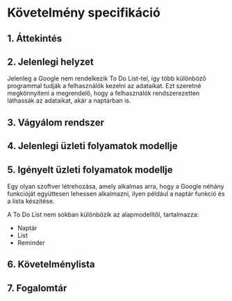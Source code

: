 # Követelmény specifikáció
## 1. Áttekintés

## 2. Jelenlegi helyzet

Jelenleg a Google nem rendelkezik To Do List-tel, így több különböző programmal tudják a felhasználók kezelni az adataikat. Ezt szeretné megkönnyíteni a megrendelő, hogy a felhasználók rendszerezetten láthassák az adataikat, akár a naptárban is.

## 3. Vágyálom rendszer

## 4. Jelenlegi üzleti folyamatok modellje

## 5. Igényelt üzleti folyamatok modellje

Egy olyan szoftver létrehozása, amely alkalmas arra, hogy a Google néhány funkcióját együttesen lehessen alkalmazni, ilyen például a naptár funkció és a lista készítése.

A To Do List nem sokban különbözik az alapmodelltől, tartalmazza:

- Naptár
- List
- Reminder

## 6. Követelménylista

## 7. Fogalomtár
